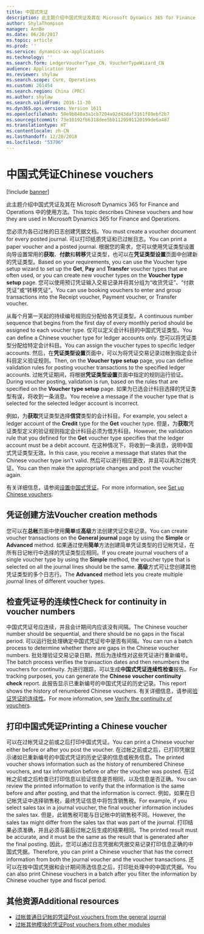 ```yaml
---
title: 中国式凭证
description: 此主题介绍中国式凭证及其在 Microsoft Dynamics 365 for Finance and Operations 中的使用方法。
author: ShylaThompson
manager: AnnBe
ms.date: 06/20/2017
ms.topic: article
ms.prod: ''
ms.service: dynamics-ax-applications
ms.technology: ''
ms.search.form: LedgerVoucherType_CN, VoucherTypeWizard_CN
audience: Application User
ms.reviewer: shylaw
ms.search.scope: Core, Operations
ms.custom: 261454
ms.search.region: China (PRC)
ms.author: shylaw
ms.search.validFrom: 2016-11-30
ms.dyn365.ops.version: Version 1611
ms.openlocfilehash: 50e9b840a3a1cb7204a92d43daf3161f89ebf2b7
ms.sourcegitcommit: 73e10192fb6318dee5bb1129591120199de6a487
ms.translationtype: HT
ms.contentlocale: zh-CN
ms.lasthandoff: 12/20/2018
ms.locfileid: "53796"
---
```

# <a name="chinese-vouchers"></a><span data-ttu-id="65451-103">中国式凭证</span><span class="sxs-lookup"><span data-stu-id="65451-103">Chinese vouchers</span></span>

[!include [banner](../includes/banner.md)]

<span data-ttu-id="65451-104">此主题介绍中国式凭证及其在 Microsoft Dynamics 365 for Finance and Operations 中的使用方法。</span><span class="sxs-lookup"><span data-stu-id="65451-104">This topic describes Chinese vouchers and how they are used in Microsoft Dynamics 365 for Finance and Operations.</span></span>

<span data-ttu-id="65451-105">您必须为各已过帐的日志创建凭据文档。</span><span class="sxs-lookup"><span data-stu-id="65451-105">You must create a voucher document for every posted journal.</span></span> <span data-ttu-id="65451-106">可以打印纸质凭证和已过帐日志。</span><span class="sxs-lookup"><span data-stu-id="65451-106">You can print a paper voucher and a posted journal.</span></span> <span data-ttu-id="65451-107">根据您的需求，您可以使用凭证类型设置向导设置常用的**获取**、**付款**和**转移**凭证类型，也可以在**凭证类型设置**页面中创建新的凭证类型。</span><span class="sxs-lookup"><span data-stu-id="65451-107">Based on your requirements, you can use the Voucher type setup wizard to set up the **Get**, **Pay** and **Transfer** voucher types that are often used, or you can create new voucher types on the **Voucher type setup** page.</span></span> <span data-ttu-id="65451-108">您可以使用预订凭证输入交易记录并将其分组为“收货凭证”、“付款凭证”或“转移凭证”。</span><span class="sxs-lookup"><span data-stu-id="65451-108">You can use booking vouchers to enter and group transactions into the Receipt voucher, Payment voucher, or Transfer voucher.</span></span> 

<span data-ttu-id="65451-109">从每个月第一天起的持续编号规则应分配给各凭证类型。</span><span class="sxs-lookup"><span data-stu-id="65451-109">A continuous number sequence that begins from the first day of every monthly period should be assigned to each voucher type.</span></span> <span data-ttu-id="65451-110">仅可以定义会计科目的中国式凭证类型。</span><span class="sxs-lookup"><span data-stu-id="65451-110">You can define a Chinese voucher type for ledger accounts only.</span></span> <span data-ttu-id="65451-111">您可以将凭证类型分配给特定会计科目。</span><span class="sxs-lookup"><span data-stu-id="65451-111">You can assign the voucher types to specific ledger accounts.</span></span> <span data-ttu-id="65451-112">然后，在**凭证类型设置**页面中，可以为将凭证交易记录过帐到指定会计科目定义验证规则。</span><span class="sxs-lookup"><span data-stu-id="65451-112">Then, on the **Voucher type setup** page, you can define validation rules for posting voucher transactions to the specified ledger accounts.</span></span> <span data-ttu-id="65451-113">过帐凭证期间，将根据**凭证类型设置**页面中指定的规则运行验证。</span><span class="sxs-lookup"><span data-stu-id="65451-113">During voucher posting, validation is run, based on the rules that are specified on the **Voucher type setup** page.</span></span> <span data-ttu-id="65451-114">如果为已选会计科目选择的凭证类型有误，将收到一条消息。</span><span class="sxs-lookup"><span data-stu-id="65451-114">You receive a message if the voucher type that is selected for the selected ledger account is incorrect.</span></span> 

<span data-ttu-id="65451-115">例如，为**获取**凭证类型选择**信贷**类型的会计科目。</span><span class="sxs-lookup"><span data-stu-id="65451-115">For example, you select a ledger account of the **Credit** type for the **Get** voucher type.</span></span> <span data-ttu-id="65451-116">但是，为**获取**凭证类型定义的验证规则指定会计科目必须为借方科目。</span><span class="sxs-lookup"><span data-stu-id="65451-116">However, the validation rule that you defined for the **Get** voucher type specifies that the ledger account must be a debit account.</span></span> <span data-ttu-id="65451-117">在这种情况下，将收到一条消息，说明中国式凭证类型无效。</span><span class="sxs-lookup"><span data-stu-id="65451-117">In this case, you receive a message that states that the Chinese voucher type isn't valid.</span></span> <span data-ttu-id="65451-118">然后可以进行相应更改，并且可以再次过帐凭证。</span><span class="sxs-lookup"><span data-stu-id="65451-118">You can then make the appropriate changes and post the voucher again.</span></span> 

<span data-ttu-id="65451-119">有关详细信息，请参阅[设置中国式凭证](./tasks/set-up-chinese-vouchers.md)。</span><span class="sxs-lookup"><span data-stu-id="65451-119">For more information, see [Set up Chinese vouchers](./tasks/set-up-chinese-vouchers.md).</span></span>

## <a name="voucher-creation-methods"></a><span data-ttu-id="65451-120">凭证创建方法</span><span class="sxs-lookup"><span data-stu-id="65451-120">Voucher creation methods</span></span>
<span data-ttu-id="65451-121">您可以在**总帐**页面中使用**简单**或**高级**方法创建凭证交易记录。</span><span class="sxs-lookup"><span data-stu-id="65451-121">You can create voucher transactions on the **General journal** page by using the **Simple** or **Advanced** method.</span></span> <span data-ttu-id="65451-122">如果通过使用**简单**方法创建简单凭证类型的日记帐凭证，在所有日记帐行中选择的凭证类型应相同。</span><span class="sxs-lookup"><span data-stu-id="65451-122">If you create journal vouchers of a single voucher type by using the **Simple** method, the voucher type that is selected on all the journal lines should be the same.</span></span> <span data-ttu-id="65451-123">**高级**方式可让您创建其他凭证类型的多个日志行。</span><span class="sxs-lookup"><span data-stu-id="65451-123">The **Advanced** method lets you create multiple journal lines of different voucher types.</span></span> 

## <a name="check-for-continuity-in-voucher-numbers"></a><span data-ttu-id="65451-124">检查凭证号的连续性</span><span class="sxs-lookup"><span data-stu-id="65451-124">Check for continuity in voucher numbers</span></span>
<span data-ttu-id="65451-125">中国式凭证号应连续，并且会计期间内应该没有间隔。</span><span class="sxs-lookup"><span data-stu-id="65451-125">The Chinese voucher number should be sequential, and there should be no gaps in the fiscal period.</span></span> <span data-ttu-id="65451-126">可以运行批处理确定中国式凭证号中是否有间隔。</span><span class="sxs-lookup"><span data-stu-id="65451-126">You can run a batch process to determine whether there are gaps in the Chinese voucher numbers.</span></span> <span data-ttu-id="65451-127">批处理验证交易记录日期，然后为连续性对这些凭证进行重新编号。</span><span class="sxs-lookup"><span data-stu-id="65451-127">The batch process verifies the transaction dates and then renumbers the vouchers for continuity.</span></span> <span data-ttu-id="65451-128">为进行跟踪，可以生成**中国式凭证连续性检查**报告。</span><span class="sxs-lookup"><span data-stu-id="65451-128">For tracking purposes, you can generate the **Chinese voucher continuity check** report.</span></span> <span data-ttu-id="65451-129">此报告显示已重新编号的中国式凭证的历史记录。</span><span class="sxs-lookup"><span data-stu-id="65451-129">This report shows the history of renumbered Chinese vouchers.</span></span> <span data-ttu-id="65451-130">有关详细信息，请参阅[验证凭证的连续性](./tasks/chinese-voucher-continuity-check.md)。</span><span class="sxs-lookup"><span data-stu-id="65451-130">For more information, see [Verify the continuity of vouchers](./tasks/chinese-voucher-continuity-check.md).</span></span>

## <a name="printing-a-chinese-voucher"></a><span data-ttu-id="65451-131">打印中国式凭证</span><span class="sxs-lookup"><span data-stu-id="65451-131">Printing a Chinese voucher</span></span>
<span data-ttu-id="65451-132">可以在过帐凭证之前或之后打印中国式凭证。</span><span class="sxs-lookup"><span data-stu-id="65451-132">You can print a Chinese voucher either before or after you post the voucher.</span></span> <span data-ttu-id="65451-133">在过帐之前或之后，已打印凭据显示诸如已重新编号的中国式凭证的历史记录的信息或税务信息。</span><span class="sxs-lookup"><span data-stu-id="65451-133">The printed voucher shows information such as the history of renumbered Chinese vouchers, and tax information before or after the voucher was posted.</span></span> <span data-ttu-id="65451-134">在过帐之前或之后检查已打印信息以验证信息是否相同，以及信息是否正确。</span><span class="sxs-lookup"><span data-stu-id="65451-134">You can review the printed information to verify that the information is the same before and after posting, and that the information is correct.</span></span> <span data-ttu-id="65451-135">例如，如果在日记帐凭证中选择销售税，最终凭证信息中将包含销售税。</span><span class="sxs-lookup"><span data-stu-id="65451-135">For example, if you select sales tax in a journal voucher, the final voucher information includes the sales tax.</span></span> <span data-ttu-id="65451-136">但是，此销售税可能与日记帐中的销售税不同。</span><span class="sxs-lookup"><span data-stu-id="65451-136">However, the sales tax might differ from the sales tax that was part of the journal.</span></span> <span data-ttu-id="65451-137">打印结果必须准确，并且必须与最后过帐之后生成的结果相同。</span><span class="sxs-lookup"><span data-stu-id="65451-137">The printed result must be accurate, and it must be the same as the result that is generated after the final posting.</span></span> <span data-ttu-id="65451-138">因此，您可以通过日志凭据和凭据交易记录打印信息正确的中国式凭据。</span><span class="sxs-lookup"><span data-stu-id="65451-138">Therefore, you can print a Chinese voucher that has the correct information from both the journal voucher and the voucher transactions.</span></span> <span data-ttu-id="65451-139">还可以在按中国式凭据和会计期间筛选信息之后，打印批处理中的中国式凭据。</span><span class="sxs-lookup"><span data-stu-id="65451-139">You can also print Chinese vouchers in a batch after you filter the information by Chinese voucher type and fiscal period.</span></span>

## <a name="additional-resources"></a><span data-ttu-id="65451-140">其他资源</span><span class="sxs-lookup"><span data-stu-id="65451-140">Additional resources</span></span>
- [<span data-ttu-id="65451-141">过帐普通日记帐的凭证</span><span class="sxs-lookup"><span data-stu-id="65451-141">Post vouchers from the general journal</span></span>](./tasks/post-vouchers-general-journal.md)
- [<span data-ttu-id="65451-142">过帐其他模块的凭证</span><span class="sxs-lookup"><span data-stu-id="65451-142">Post vouchers from other modules</span></span>](./tasks/post-vouchers-other-modules-like-sales-invoices.md)



